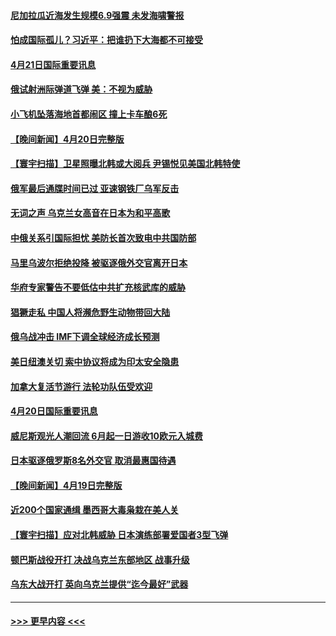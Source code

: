 #### [尼加拉瓜近海发生规模6.9强震 未发海啸警报](../pages/prog202/a103406243.md?t=04212151) 
#### [怕成国际孤儿？习近平：把谁扔下大海都不可接受](../pages/prog202/a103406219.md?t=04212151) 
#### [4月21日国际重要讯息](../pages/prog202/a103406226.md?t=04212151) 
#### [俄试射洲际弹道飞弹 美：不视为威胁](../pages/prog202/a103406120.md?t=04212151) 
#### [小飞机坠落海地首都闹区 撞上卡车酿6死](../pages/prog202/a103406078.md?t=04212151) 
#### [【晚间新闻】4月20日完整版](../pages/prog202/a103405966.md?t=04212151) 
#### [【寰宇扫描】卫星照曝北韩或大阅兵 尹锡悦见美国北韩特使](../pages/prog202/a103405752.md?t=04212151) 
#### [俄军最后通牒时间已过 亚速钢铁厂乌军反击](../pages/prog202/a103405915.md?t=04212151) 
#### [无词之声 乌克兰女高音在日本为和平高歌](../pages/prog202/a103405815.md?t=04212151) 
#### [中俄关系引国际担忧 美防长首次致电中共国防部](../pages/prog202/a103405797.md?t=04212151) 
#### [马里乌波尔拒绝投降 被驱逐俄外交官离开日本](../pages/prog202/a103405737.md?t=04212151) 
#### [华府专家警告不要低估中共扩充核武库的威胁](../pages/prog202/a103405680.md?t=04212151) 
#### [猖獗走私 中国人将濒危野生动物带回大陆](../pages/prog202/a103405641.md?t=04212151) 
#### [俄乌战冲击 IMF下调全球经济成长预测](../pages/prog202/a103405555.md?t=04212151) 
#### [美日纽澳关切 索中协议将成为印太安全隐患](../pages/prog202/a103405523.md?t=04212151) 
#### [加拿大复活节游行 法轮功队伍受欢迎](../pages/prog202/a103405300.md?t=04212151) 
#### [4月20日国际重要讯息](../pages/prog202/a103405270.md?t=04212151) 
#### [威尼斯观光人潮回流 6月起一日游收10欧元入城费](../pages/prog202/a103405227.md?t=04212151) 
#### [日本驱逐俄罗斯8名外交官 取消最惠国待遇](../pages/prog202/a103405208.md?t=04212151) 
#### [【晚间新闻】4月19日完整版](../pages/prog202/a103405057.md?t=04212151) 
#### [近200个国家通缉 墨西哥大毒枭栽在美人关](../pages/prog202/a103405115.md?t=04212151) 
#### [【寰宇扫描】应对北韩威胁 日本演练部署爱国者3型飞弹](../pages/prog202/a103404804.md?t=04212151) 
#### [顿巴斯战役开打 决战乌克兰东部地区 战事升级](../pages/prog202/a103404964.md?t=04212151) 
#### [乌东大战开打 英向乌克兰提供“迄今最好”武器](../pages/prog202/a103404955.md?t=04212151) 

----
#### [ >>> 更早内容 <<< ](../indexes/prog202-earlier.md)

